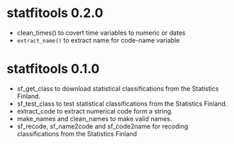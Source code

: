 
# statfitools 0.2.0

* clean_times() to covert time variables to numeric or dates
* `extract_name()` to extract name for code-name variable

# statfitools 0.1.0

* sf_get_class to download statistical classifications from the Statistics Finland.
* sf_test_class to test statistical classifications from the Statistics Finland.
* extract_code to extract numerical code form a string.
* make_names and clean_names to make valid names.
* sf_recode, sf_name2code and sf_code2name for recoding classifications from the Statistics Finland
